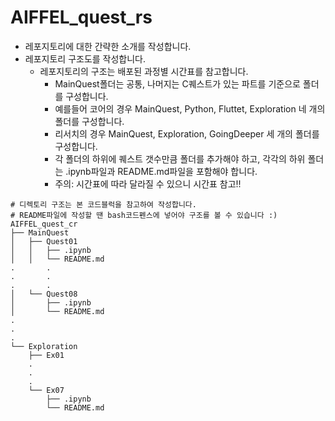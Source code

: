 # AIFFEL_quest_rs
- 레포지토리에 대한 간략한 소개를 작성합니다.   
- 레포지토리 구조도를 작성합니다.   
  - 레포지토리의 구조는 배포된 과정별 시간표를 참고합니다.
    - MainQuest폴더는 공통, 나머지는 C퀘스트가 있는 파트를 기준으로 폴더를 구성합니다.
    - 예를들어 코어의 경우 MainQuest, Python, Fluttet, Exploration 네 개의 폴더를 구성합니다.
    - 리서치의 경우 MainQuest, Exploration, GoingDeeper 세 개의 폴더를 구성합니다.
    - 각 폴더의 하위에 퀘스트 갯수만큼 폴더를 추가해야 하고, 각각의 하위 폴더는 .ipynb파일과 README.md파일을 포함해야 합니다.
    - 주의: 시간표에 따라 달라질 수 있으니 시간표 참고!!
```
# 디렉토리 구조는 본 코드블럭을 참고하여 작성합니다.
# README파일에 작성할 땐 bash코드펜스에 넣어야 구조를 볼 수 있습니다 :)
AIFFEL_quest_cr
├── MainQuest
│   ├── Quest01
│   │   ├── .ipynb
│   │   └── README.md
.		.
.		.
.		.
│   └── Quest08
│       ├── .ipynb
│       └── README.md
.
.
.
└── Exploration
    ├── Ex01
    .
    .
    .
    └── Ex07
        ├── .ipynb
        └── README.md
```
